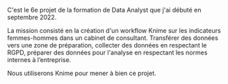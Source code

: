 C'est le 6e projet de la formation de Data Analyst que j'ai débuté en septembre 2022.

La mission consisté en la création d'un workflow Knime sur les indicateurs femmes-hommes dans un cabinet de consultant. Transférer des données vers une zone de préparation, collecter des données en respectant le RGPD, préparer des données pour l'analyse en respectant les normes internes à l’entreprise.

Nous utiliserons Knime pour mener à bien ce projet.

